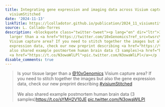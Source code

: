 ```yaml
---
title: Integrating gene expression and imaging data across Visium capture areas with
  visiumStitched
date: '2024-11-13'
linkTitle: https://lcolladotor.github.io/publication/2024_11_visiumstitched/
source: L. Collado-Torres
description: <blockquote class="twitter-tweet"><p lang="en" dir="ltr">Is your tissue
  larger than a <a href="https://twitter.com/10xGenomics?ref_src=twsrc%5Etfw">@10xGenomics</a>
  Visium capture area? If you need to stitch together the images but also the gene
  expression data, check our new preprint describing <a href="https://twitter.com/hashtag/visiumStitched?src=hash&amp;ref_src=twsrc%5Etfw">#visiumStitched</a><br><br>We
  also shared example postmortem human brain data (3 samples)<a href="https://t.co/sYMH2V10JE">https://t.co/sYMH2V10JE</a>
  <a href="https://t.co/N3owaWlLPl">pic.twitter.com/N3owaWlLPl</a></p ...
disable_comments: true
---
```

<blockquote class="twitter-tweet"><p lang="en" dir="ltr">Is your tissue larger than a <a href="https://twitter.com/10xGenomics?ref_src=twsrc%5Etfw">@10xGenomics</a> Visium capture area? If you need to stitch together the images but also the gene expression data, check our new preprint describing <a href="https://twitter.com/hashtag/visiumStitched?src=hash&amp;ref_src=twsrc%5Etfw">#visiumStitched</a><br><br>We also shared example postmortem human brain data (3 samples)<a href="https://t.co/sYMH2V10JE">https://t.co/sYMH2V10JE</a> <a href="https://t.co/N3owaWlLPl">pic.twitter.com/N3owaWlLPl</a></p ...